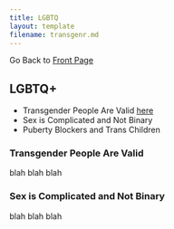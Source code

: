 ```yaml
---
title: LGBTQ
layout: template
filename: transgenr.md
--- 
```


Go Back to [Front Page](index.md)

## LGBTQ+
- Transgender People Are Valid [here](#transgender-people-are-valid)
- Sex is Complicated and Not Binary
- Puberty Blockers and Trans Children

### Transgender People Are Valid
blah
blah
blah

### Sex is Complicated and Not Binary
blah
blah
blah
